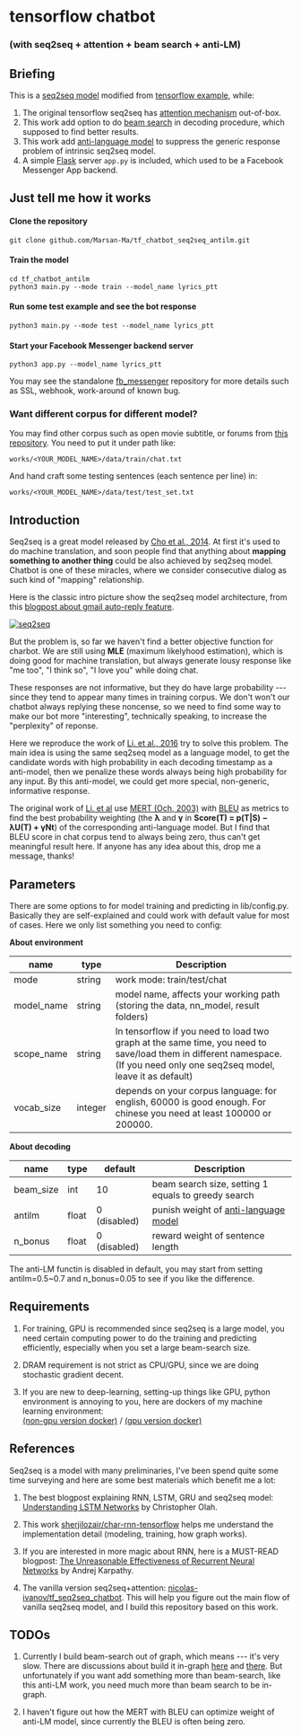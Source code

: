 # tensorflow chatbot
### (with seq2seq + attention + beam search + anti-LM)


## Briefing
This is a [seq2seq model](http://arxiv.org/abs/1406.1078) modified from [tensorflow example](https://www.tensorflow.org/versions/r0.10/tutorials/seq2seq/index.html), while:  


1. The original tensorflow seq2seq has [attention mechanism](http://arxiv.org/abs/1412.7449) out-of-box.
2. This work add option to do [beam search](https://en.wikipedia.org/wiki/Beam_search) in decoding procedure, which supposed to find better results.
3. This work add [anti-language model](https://arxiv.org/abs/1510.03055) to suppress the generic response problem of intrinsic seq2seq model.
4. A simple [Flask](http://flask.pocoo.org/) server `app.py` is included, which used to be a Facebook Messenger App backend.


## Just tell me how it works

#### Clone the repository

    git clone github.com/Marsan-Ma/tf_chatbot_seq2seq_antilm.git
    
#### Train the model

    cd tf_chatbot_antilm
    python3 main.py --mode train --model_name lyrics_ptt
    
#### Run some test example and see the bot response

    python3 main.py --mode test --model_name lyrics_ptt

#### Start your Facebook Messenger backend server

    python3 app.py --model_name lyrics_ptt

You may see the standalone [fb_messenger](https://github.com/Marsan-Ma/fb_messenger) repository for more details such as SSL, webhook, work-around of known bug.


### Want different corpus for different model?
You may find other corpus such as open movie subtitle, or forums from [this repository](https://github.com/Marsan-Ma/chat_corpus). You need to put it under path like:  

    works/<YOUR_MODEL_NAME>/data/train/chat.txt

And hand craft some testing sentences (each sentence per line) in:

    works/<YOUR_MODEL_NAME>/data/test/test_set.txt
    
    
## Introduction

Seq2seq is a great model released by [Cho et al., 2014](http://arxiv.org/abs/1406.1078). At first it's used to do machine translation, and soon people find that anything about **mapping something to another thing** could be also achieved by seq2seq model. Chatbot is one of these miracles, where we consider consecutive dialog as such kind of "mapping" relationship.

Here is the classic intro picture show the seq2seq model architecture, from this [blogpost about gmail auto-reply feature](http://googleresearch.blogspot.ru/2015/11/computer-respond-to-this-email.html).

[![seq2seq](https://4.bp.blogspot.com/-aArS0l1pjHQ/Vjj71pKAaEI/AAAAAAAAAxE/Nvy1FSbD_Vs/s640/2TFstaticgraphic_alt-01.png)](http://4.bp.blogspot.com/-aArS0l1pjHQ/Vjj71pKAaEI/AAAAAAAAAxE/Nvy1FSbD_Vs/s1600/2TFstaticgraphic_alt-01.png)


But the problem is, so far we haven't find a better objective function for charbot. We are still using **MLE** (maximum likelyhood estimation), which is doing good for machine translation, but always generate lousy response like "me too", "I think so", "I love you" while doing chat. 

These responses are not informative, but they do have large probability --- since they tend to appear many times in training corpus. We don't won't our chatbot always replying these noncense, so we need to find some way to make our bot more "interesting", technically speaking, to increase the "perplexity" of reponse.

Here we reproduce the work of [Li. et al., 2016](http://arxiv.org/pdf/1510.03055v3.pdf) try to solve this problem. The main idea is using the same seq2seq model as a language model, to get the candidate words with high probability in each decoding timestamp as a anti-model, then we penalize these words always being high probability for any input. By this anti-model, we could get more special, non-generic, informative response.

The original work of [Li. et al](http://arxiv.org/pdf/1510.03055v3.pdf) use [MERT (Och, 2003)](http://delivery.acm.org/10.1145/1080000/1075117/p160-och.pdf) with [BLEU](https://en.wikipedia.org/wiki/BLEU) as metrics to find the best probability weighting (the **λ** and **γ** in
**Score(T) = p(T|S) − λU(T) + γNt**) of the corresponding anti-language model. But I find that BLEU score in chat corpus tend to always being zero, thus can't get meaningful result here. If anyone has any idea about this, drop me a message, thanks!


## Parameters

There are some options to for model training and predicting in lib/config.py. Basically they are self-explained and could work with default value for most of cases. Here we only list something you  need to config:

**About environment**

name | type | Description
---- | ---- | -----------
mode | string | work mode: train/test/chat
model_name | string | model name, affects your working path (storing the data, nn_model, result folders)
scope_name | string | In tensorflow if you need to load two graph at the same time, you need to save/load them in different namespace. (If you need only one seq2seq model, leave it as default)
vocab_size | integer | depends on your corpus language: for english, 60000 is good enough. For chinese you need at least 100000 or 200000.

**About decoding**

name | type | default | Description
---- | ---- | ------- | -------
beam_size | int | 10 | beam search size, setting 1 equals to greedy search 
antilm | float | 0 (disabled) | punish weight of [anti-language model](http://arxiv.org/pdf/1510.03055v3.pdf) 
n_bonus | float | 0 (disabled) | reward weight of sentence length 


The anti-LM functin is disabled in default, you may start from setting antilm=0.5~0.7 and n_bonus=0.05 to see if you like the difference.


## Requirements

1. For training, GPU is recommended since seq2seq is a large model, you need certain computing power to do the training and predicting efficiently, especially when you set a large beam-search size.

2. DRAM requirement is not strict as CPU/GPU, since we are doing stochastic gradient decent.

3. If you are new to deep-learning, setting-up things like GPU, python environment is annoying to you, here are dockers of my machine learning environment:  
  [(non-gpu version docker)](https://github.com/Marsan-Ma/docker_mldm)  /  [(gpu version docker)](https://github.com/Marsan-Ma/docker_mldm_gpu)  



## References

Seq2seq is a model with many preliminaries, I've been spend quite some time surveying and here are some best materials which benefit me a lot:

1. The best blogpost explaining RNN, LSTM, GRU and seq2seq model: [Understanding LSTM Networks](http://colah.github.io/posts/2015-08-Understanding-LSTMs/) by Christopher Olah.

2. This work [sherjilozair/char-rnn-tensorflow](https://github.com/sherjilozair/char-rnn-tensorflow) helps me understand the implementation detail (modeling, training, how graph works).

3. If you are interested in more magic about RNN, here is a MUST-READ blogpost: [The Unreasonable Effectiveness of Recurrent Neural Networks](http://karpathy.github.io/2015/05/21/rnn-effectiveness/) by Andrej Karpathy.

4. The vanilla version seq2seq+attention: [nicolas-ivanov/tf_seq2seq_chatbot](https://github.com/nicolas-ivanov/tf_seq2seq_chatbot). This will help you figure out the main flow of vanilla seq2seq model, and I build this repository based on this work.


## TODOs
1. Currently I build beam-search out of graph, which means --- it's very slow. There are discussions about build it in-graph [here](https://github.com/tensorflow/tensorflow/issues/654#issuecomment-196168030) and [there](https://github.com/tensorflow/tensorflow/pull/3756). But unfortunately if you want add something more than beam-search, like this anti-LM work, you need much more than beam search to be in-graph.

2. I haven't figure out how the MERT with BLEU can optimize weight of anti-LM model, since currently the BLEU is often being zero.

